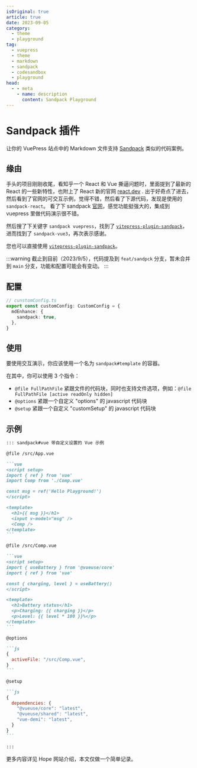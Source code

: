 ```yaml
---
isOriginal: true
article: true
date: 2023-09-05
category:
  - theme
  - playground
tag:
  - vuepress
  - theme
  - markdown
  - sandpack
  - codesandbox
  - playground
head:
  - - meta
    - name: description
      content: Sandpack Playground
---
```


# Sandpack 插件

让你的 VuePress 站点中的 Markdown 文件支持 [Sandpack](https://sandpack.codesandbox.io/) 类似的代码案例。

## 缘由

手头的项目刚刚收尾，看知乎一个 React 和 Vue 撕逼问题时，里面提到了最新的 React 的一些新特性，也附上了 React 新的官网 [react.dev](https://react.dev) . 出于好奇点了进去，然后看到了官网的可交互示例，觉得不错，然后看了下源代码，发现是使用的 `sandpack-react`。
看了下 sandpack [官网](https://sandpack.codesandbox.io/)，感觉功能挺强大的，集成到 vuepress 里做代码演示很不错。

<!-- more -->

然后搜了下关键字 `sandpack vuepress`，找到了 [`vitepress-plugin-sandpack`](https://github.com/jerrywu001/vitepress-plugin-sandpack)，进而找到了 `sandpack-vue3`，再次表示感谢。

您也可以直接使用 [`vitepress-plugin-sandpack`](https://github.com/jerrywu001/vitepress-plugin-sandpack)。

:::warning
截止到目前（2023/9/5），代码提及到 `feat/sandpck` 分支，暂未合并到 `main` 分支，功能和配置可能会有变动。
:::

## 配置

```ts {4}
// cunstomConfig.ts
export const customConfig: CustomConfig = {
  mdEnhance: {
    sandpack: true,
  },
}
```

## 使用

要使用交互演示，你应该使用一个名为 `sandpack#template` 的容器。

在其中，你可以使用 3 个指令：

- `@file FullPathFile` 紧跟文件的代码块，同时也支持文件选项，例如：`@file FullPathFile [active readOnly hidden]`
- `@options` 紧跟一个自定义 "options" 的 javascript 代码块
- `@setup` 紧跟一个自定义 "customSetup" 的 javascript 代码块

## 示例

````md
::: sandpack#vue 带自定义设置的 Vue 示例

@file /src/App.vue

```vue
<script setup>
import { ref } from 'vue'
import Comp from './Comp.vue'

const msg = ref('Hello Playground!')
</script>

<template>
  <h1>{{ msg }}</h1>
  <input v-model="msg" />
  <Comp />
</template>
```

@file /src/Comp.vue

```vue
<script setup>
import { useBattery } from '@vueuse/core'
import { ref } from 'vue'

const { charging, level } = useBattery()
</script>

<template>
  <h1>Battery status</h1>
  <p>Charging: {{ charging }}</p>
  <p>Level: {{ level * 100 }}%</p>
</template>
```

@options

```js
{
  activeFile: "/src/Comp.vue",
}
```

@setup

```js
{
  dependencies: {
    "@vueuse/core": "latest",
    "@vueuse/shared": "latest",
    "vue-demi": "latest",
  }
}
```

:::
````

更多内容详见 Hope 网站介绍，本文仅做一个简单记录。
